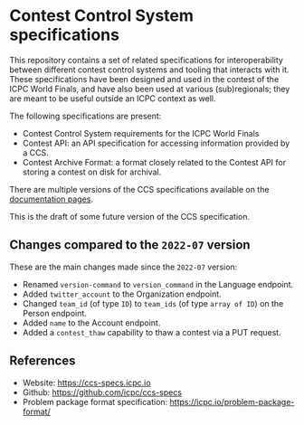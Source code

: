 # Contest Control System specifications

This repository contains a set of related specifications for
interoperability between different contest control systems and tooling
that interacts with it. These specifications have been designed and
used in the contest of the ICPC World Finals, and have also been used
at various (sub)regionals; they are meant to be useful outside an ICPC
context as well.

The following specifications are present:

- Contest Control System requirements for the ICPC World Finals
- Contest API: an API specification for accessing information provided by a
  CCS.
- Contest Archive Format: a format closely related to the Contest API for
  storing a contest on disk for archival.

There are multiple versions of the CCS specifications available on the
[documentation pages](https://ccs-specs.icpc.io/).

This is the draft of some future version of the CCS specification.

## Changes compared to the `2022-07` version

These are the main changes made since the `2022-07` version:

* Renamed `version-command` to `version_command` in the Language endpoint.
* Added `twitter_account` to the Organization endpoint.
* Changed `team_id` (of type `ID`) to `team_ids` (of type `array of ID`) on the Person endpoint.
* Added `name` to the Account endpoint.
* Added a `contest_thaw` capability to thaw a contest via a PUT request.


## References

- Website: <https://ccs-specs.icpc.io>
- Github: <https://github.com/icpc/ccs-specs>
- Problem package format specification: <https://icpc.io/problem-package-format/>
